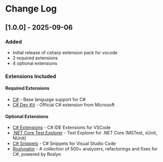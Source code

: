 # Change Log

## [1.0.0] - 2025-09-06

### Added

- Initial release of csharp extension pack for vscode
- 2 required extensions
- 4 optional extensions

### Extensions Included

#### Required Extensions

- [C#](https://marketplace.visualstudio.com/items?itemName=ms-dotnettools.csharp) - Base language support for C#
- [C# Dev Kit](https://marketplace.visualstudio.com/items?itemName=ms-dotnettools.csdevkit) - Official C# extension from Microsoft

#### Optional Extensions

- [C# Extensions](https://marketplace.visualstudio.com/items?itemName=kreativ-software.csharpextensions) - C# IDE Extensions for VSCode
- [.NET Core Test Explorer](https://marketplace.visualstudio.com/items?itemName=formulahendry.dotnet-test-explorer) - Test Explorer for .NET Core (MSTest, xUnit, NUnit)
- [C# Snippets](https://marketplace.visualstudio.com/items?itemName=jorgeserrano.vscode-csharp-snippets) - C# Snippets for Visual Studio Code
- [Roslynator](https://marketplace.visualstudio.com/items?itemName=josefpihrt-vscode.roslynator) - A collection of 500+ analyzers, refactorings and fixes for C#, powered by Roslyn
